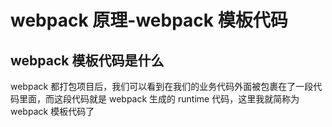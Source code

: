 # webpack 原理-webpack 模板代码

## webpack 模板代码是什么

webpack 都打包项目后，我们可以看到在我们的业务代码外面被包裹在了一段代码里面，而这段代码就是 webpack 生成的 runtime 代码，这里我就简称为 webpack 模板代码了
